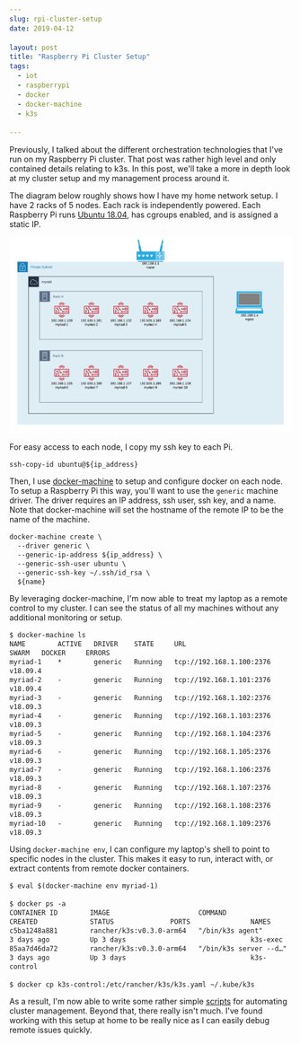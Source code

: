 ```yaml
---
slug: rpi-cluster-setup
date: 2019-04-12

layout: post
title: "Raspberry Pi Cluster Setup"
tags:
  - iot
  - raspberrypi
  - docker
  - docker-machine
  - k3s

---
```


Previously, I talked about the different orchestration technologies that I've run on my Raspberry Pi cluster.
That post was rather high level and only contained details relating to k3s.
In this post, we'll take a more in depth look at my cluster setup and my management process around it.

<!--more-->

The diagram below roughly shows how I have my home network setup.
I have 2 racks of 5 nodes.
Each rack is independently powered.
Each Raspberry Pi runs [Ubuntu 18.04](/blog/2019/03/17/64bit-raspberry-pi/), has cgroups enabled, and is assigned a static IP.

![Private Cloud](/statics/img/private-cloud.png)

For easy access to each node, I copy my ssh key to each Pi.

```
ssh-copy-id ubuntu@${ip_address}
```
<p></p>

Then, I use [docker-machine](https://docs.docker.com/machine/overview/) to setup and configure docker on each node.
To setup a Raspberry Pi this way, you'll want to use the `generic` machine driver.
The driver requires an IP address, ssh user, ssh key, and a name.
Note that docker-machine will set the hostname of the remote IP to be the name of the machine.

```
docker-machine create \
  --driver generic \
  --generic-ip-address ${ip_address} \
  --generic-ssh-user ubuntu \
  --generic-ssh-key ~/.ssh/id_rsa \
  ${name}
```
<p></p>

By leveraging docker-machine, I'm now able to treat my laptop as a remote control to my cluster.
I can see the status of all my machines without any additional monitoring or setup.

```
$ docker-machine ls
NAME        ACTIVE   DRIVER    STATE     URL                        SWARM   DOCKER     ERRORS
myriad-1    *        generic   Running   tcp://192.168.1.100:2376           v18.09.4   
myriad-2    -        generic   Running   tcp://192.168.1.101:2376           v18.09.4   
myriad-3    -        generic   Running   tcp://192.168.1.102:2376           v18.09.3   
myriad-4    -        generic   Running   tcp://192.168.1.103:2376           v18.09.3   
myriad-5    -        generic   Running   tcp://192.168.1.104:2376           v18.09.3   
myriad-6    -        generic   Running   tcp://192.168.1.105:2376           v18.09.3   
myriad-7    -        generic   Running   tcp://192.168.1.106:2376           v18.09.3   
myriad-8    -        generic   Running   tcp://192.168.1.107:2376           v18.09.3   
myriad-9    -        generic   Running   tcp://192.168.1.108:2376           v18.09.3   
myriad-10   -        generic   Running   tcp://192.168.1.109:2376           v18.09.3   
```
<p></p>

Using `docker-machine env`, I can configure my laptop's shell to point to specific nodes in the cluster.
This makes it easy to run, interact with, or extract contents from remote docker containers.

```
$ eval $(docker-machine env myriad-1)

$ docker ps -a
CONTAINER ID        IMAGE                      COMMAND                  CREATED             STATUS              PORTS               NAMES
c5ba1248a881        rancher/k3s:v0.3.0-arm64   "/bin/k3s agent"         3 days ago          Up 3 days                               k3s-exec
85aa7d46da72        rancher/k3s:v0.3.0-arm64   "/bin/k3s server --d…"   3 days ago          Up 3 days                               k3s-control

$ docker cp k3s-control:/etc/rancher/k3s/k3s.yaml ~/.kube/k3s
```
<p></p>

As a result, I'm now able to write some rather simple [scripts](https://github.com/mjpitz/terraform-rpi/tree/master/scripts) for automating cluster management.
Beyond that, there really isn't much.
I've found working with this setup at home to be really nice as I can easily debug remote issues quickly.
